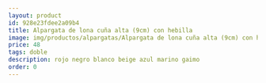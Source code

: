 ```yaml
---
layout: product
id: 928e23fdee2a09b4
title: Alpargata de lona cuña alta (9cm) con hebilla
image: img/productos/alpargatas/Alpargata de lona cuña alta (9cm) con hebilla=48 =doble=rojo negro blanco beige azul marino gaimo.webp
price: 48 
tags: doble
description: rojo negro blanco beige azul marino gaimo
order: 0
---
```

